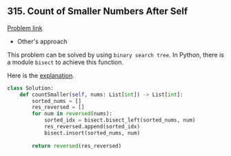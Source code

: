 ## 315. Count of Smaller Numbers After Self

[Problem link](https://leetcode.com/problems/count-of-smaller-numbers-after-self/)

- Other's approach

This problem can be solved by using `binary search tree`. In Python, there is a module `bisect` to achieve this function.

Here is the [explanation](https://leetcode.com/problems/count-of-smaller-numbers-after-self/discuss/656092/Python-simple-and-clear-bisect-solution-with-explanation-beats-90).

```python
class Solution:
    def countSmaller(self, nums: List[int]) -> List[int]:
        sorted_nums = []
        res_reversed = []
        for num in reversed(nums):
            sorted_idx = bisect.bisect_left(sorted_nums, num)
            res_reversed.append(sorted_idx)
            bisect.insort(sorted_nums, num)
        
        return reversed(res_reversed)
```
